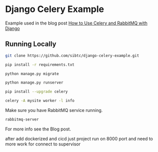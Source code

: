 # Django Celery Example

Example used in the blog post [How to Use Celery and RabbitMQ with Django](https://simpleisbetterthancomplex.com/tutorial/2017/08/20/how-to-use-celery-with-django.html?utm_source=github&utm_medium=repository)

## Running Locally

```bash
git clone https://github.com/sibtc/django-celery-example.git
```

```bash
pip install -r requirements.txt
```

```bash
python manage.py migrate
```

```bash
python manage.py runserver
```
```bash
pip install --upgrade celery

```

```bash
celery -A mysite worker -l info
```

Make sure you have RabbitMQ service running.

```bash
rabbitmq-server
```

For more info see the Blog post.

after add dockerized and cicd
just project run on 8000 port
and need to more work for connect to supervisor
